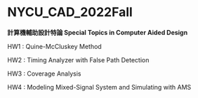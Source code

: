 # NYCU_CAD_2022Fall
**計算機輔助設計特論 Special Topics in Computer Aided Design**

HW1 : Quine-McCluskey Method

HW2 : Timing Analyzer with False Path Detection

HW3 : Coverage Analysis

HW4 : Modeling Mixed-Signal System and Simulating with AMS
